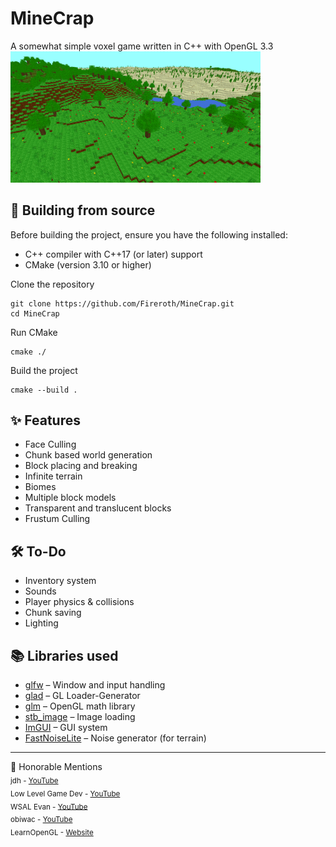 # MineCrap
A somewhat simple voxel game written in C++ with OpenGL 3.3<br>
<img src="preview/thumb.png" alt="In-game screenshot" width="400"/>

## 🧱 Building from source
Before building the project, ensure you have the following installed:
- C++ compiler with C++17 (or later) support
- CMake (version 3.10 or higher)

Clone the repository
```
git clone https://github.com/Fireroth/MineCrap.git
cd MineCrap
```

Run CMake
```
cmake ./
```

Build the project
```
cmake --build .
```

## ✨ Features
-  Face Culling
-  Chunk based world generation
-  Block placing and breaking
-  Infinite terrain
-  Biomes
-  Multiple block models
-  Transparent and translucent blocks
-  Frustum Culling

## 🛠️ To-Do
-  Inventory system
-  Sounds
-  Player physics & collisions
-  Chunk saving
-  Lighting

## 📚 Libraries used
- [glfw](https://www.glfw.org/) – Window and input handling  
- [glad](https://github.com/Dav1dde/glad) – GL Loader-Generator
- [glm](https://github.com/g-truc/glm) – OpenGL math library
- [stb_image](https://github.com/nothings/stb) – Image loading  
- [ImGUI](https://github.com/ocornut/imgui) – GUI system
- [FastNoiseLite](https://github.com/Auburn/FastNoiseLite) – Noise generator (for terrain)

---

🙌 Honorable Mentions<br>
<sub>jdh - [YouTube](https://www.youtube.com/@jdh)<br> 
Low Level Game Dev - [YouTube](https://www.youtube.com/@lowlevelgamedev9330)<br> 
WSAL Evan - [YouTube](https://www.youtube.com/@wsalevan)<br> 
obiwac - [YouTube](https://www.youtube.com/@obiwac)<br> 
LearnOpenGL - [Website](https://learnopengl.com/)</sub>
